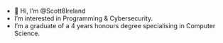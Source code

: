 - 👋 Hi, I’m @Scott8Ireland
- I’m interested in Programming & Cybersecurity.
- I’m a graduate of a 4 years honours degree specialising in Computer Science.

<!---
Scott8Ireland/Scott8Ireland is a ✨ special ✨ repository because its `README.md` (this file) appears on your GitHub profile.
You can click the Preview link to take a look at your changes.
--->
